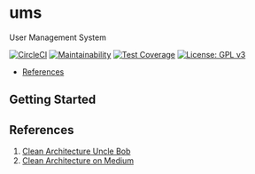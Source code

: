 # ums
User Management System

[![CircleCI](https://circleci.com/gh/travistrle/ums/tree/master.svg?style=svg)](https://circleci.com/gh/travistrle/ums/tree/master)
[![Maintainability](https://api.codeclimate.com/v1/badges/f9f892e76cb302183c3e/maintainability)](https://codeclimate.com/github/travistrle/ums/maintainability)
[![Test Coverage](https://api.codeclimate.com/v1/badges/f9f892e76cb302183c3e/test_coverage)](https://codeclimate.com/github/travistrle/ums/test_coverage)
[![License: GPL v3](https://img.shields.io/badge/License-GPL%20v3-blue.svg)](https://www.gnu.org/licenses/gpl-3.0)

* [References](#references)

## Getting Started

## References
1. [Clean Architecture Uncle Bob](https://8thlight.com/blog/uncle-bob/2012/08/13/the-clean-architecture.html)
2. [Clean Architecture on Medium](https://medium.com/@dmilicic/a-detailed-guide-on-developing-android-apps-using-the-clean-architecture-pattern-d38d71e94029)